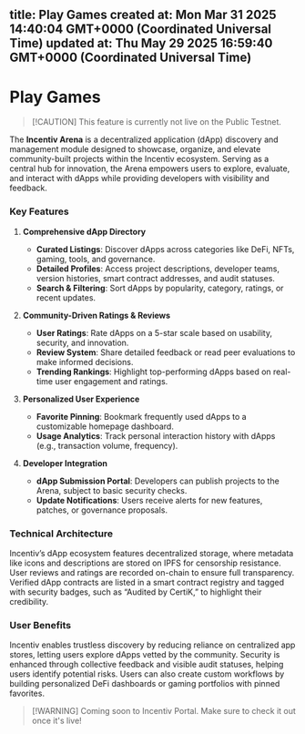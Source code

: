
title: Play Games
created at: Mon Mar 31 2025 14:40:04 GMT+0000 (Coordinated Universal Time)
updated at: Thu May 29 2025 16:59:40 GMT+0000 (Coordinated Universal Time)
---

# Play Games

> \[!CAUTION]
> This feature is currently not live on the Public Testnet.

The **Incentiv Arena** is a decentralized application (dApp) discovery and management module designed to showcase, organize, and elevate community-built projects within the Incentiv ecosystem. Serving as a central hub for innovation, the Arena empowers users to explore, evaluate, and interact with dApps while providing developers with visibility and feedback.

### Key Features

1. **Comprehensive dApp Directory**

   * **Curated Listings**: Discover dApps across categories like DeFi, NFTs, gaming, tools, and governance.
   * **Detailed Profiles**: Access project descriptions, developer teams, version histories, smart contract addresses, and audit statuses.
   * **Search & Filtering**: Sort dApps by popularity, category, ratings, or recent updates.

2. **Community-Driven Ratings & Reviews**

   * **User Ratings**: Rate dApps on a 5-star scale based on usability, security, and innovation.
   * **Review System**: Share detailed feedback or read peer evaluations to make informed decisions.
   * **Trending Rankings**: Highlight top-performing dApps based on real-time user engagement and ratings.

3. **Personalized User Experience**

   * **Favorite Pinning**: Bookmark frequently used dApps to a customizable homepage dashboard.
   * **Usage Analytics**: Track personal interaction history with dApps (e.g., transaction volume, frequency).

4. **Developer Integration**

   * **dApp Submission Portal**: Developers can publish projects to the Arena, subject to basic security checks.
   * **Update Notifications**: Users receive alerts for new features, patches, or governance proposals.

### Technical Architecture

Incentiv’s dApp ecosystem features decentralized storage, where metadata like icons and descriptions are stored on IPFS for censorship resistance. User reviews and ratings are recorded on-chain to ensure full transparency. Verified dApp contracts are listed in a smart contract registry and tagged with security badges, such as “Audited by CertiK,” to highlight their credibility.

### User Benefits

Incentiv enables trustless discovery by reducing reliance on centralized app stores, letting users explore dApps vetted by the community. Security is enhanced through collective feedback and visible audit statuses, helping users identify potential risks. Users can also create custom workflows by building personalized DeFi dashboards or gaming portfolios with pinned favorites.

> \[!WARNING]
> Coming soon to Incentiv Portal. Make sure to check it out once it's live!

          
